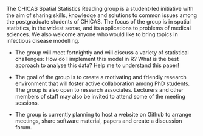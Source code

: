 The CHICAS Spatial Statistics Reading group is a student-led initiative with the aim of sharing skills, knowledge and solutions to common issues among the postgraduate students of CHICAS. The focus of the group is in spatial statistics, in the widest sense, and its applications to problems of medical sciences. We also welcome anyone who would like to bring topics in infectious disease modelling.

* The group will meet fortnightly and will discuss a variety of statistical challenges: How do I implement this model in R? What is the best approach to analyse this data? Help me to understand this paper!

* The goal of the group is to create a motivating and friendly research environment that will foster active collaboration among PhD students.
The group is also open to research associates. Lecturers and other members of staff may also be invited to attend some of the meeting sessions.

* The group is currently planning to host a website on Github to arrange meetings, share software material, papers and create a discussion forum.  